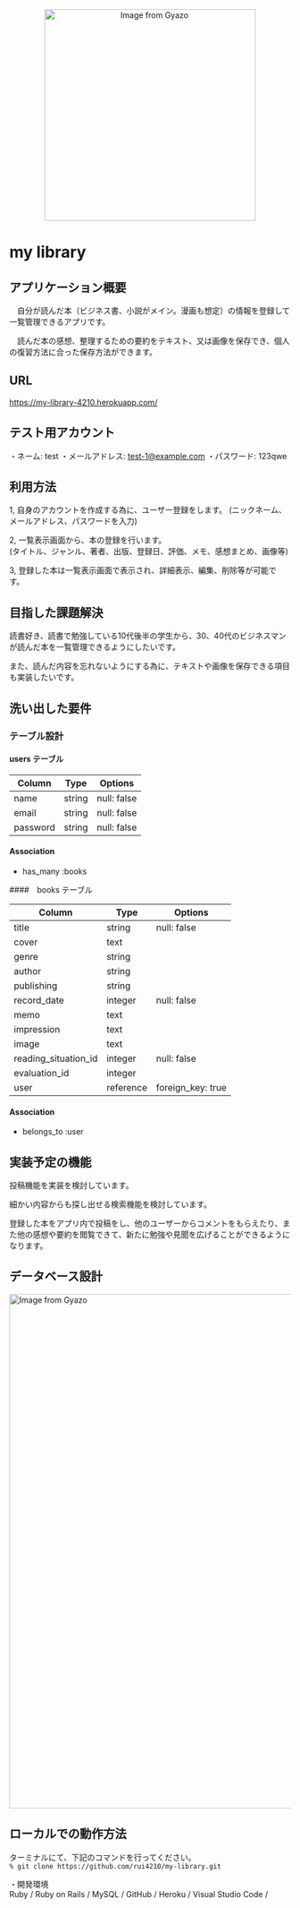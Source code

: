 
<div align="center"><a href="https://gyazo.com/cacc1fc437bf920699a62561b8e2d6ee"><img src="https://i.gyazo.com/cacc1fc437bf920699a62561b8e2d6ee.png" alt="Image from Gyazo" width="378"/></a></div>

# my library

## アプリケーション概要
　自分が読んだ本（ビジネス書、小説がメイン。漫画も想定）の情報を登録して一覧管理できるアプリです。

　読んだ本の感想、整理するための要約をテキスト、又は画像を保存でき、個人の復習方法に合った保存方法ができます。

## URL
 https://my-library-4210.herokuapp.com/

## テスト用アカウント
 ・ネーム: test
 ・メールアドレス: test-1@example.com
 ・パスワード: 123qwe

## 利用方法
1, 自身のアカウントを作成する為に、ユーザー登録をします。
    (ニックネーム、メールアドレス、パスワードを入力)

2, 一覧表示画面から、本の登録を行います。  
(タイトル、ジャンル、著者、出版、登録日、評価、メモ、感想まとめ、画像等)  

3, 登録した本は一覧表示画面で表示され、詳細表示、編集、削除等が可能です。 

## 目指した課題解決
  読書好き、読書で勉強している10代後半の学生から、30、40代のビジネスマンが読んだ本を一覧管理できるようにしたいです。  

  また、読んだ内容を忘れないようにする為に、テキストや画像を保存できる項目も実装したいです。  

## 洗い出した要件

### テーブル設計

#### users テーブル

| Column   | Type   | Options     |
| -------- | ------ | ----------- |
| name     | string | null: false |
| email    | string | null: false |
| password | string | null: false |

#### Association
- has_many :books

####　books テーブル

| Column            | Type      | Options     |
| ----------------  | -------   | ----------- |
| title             | string    | null: false |
| cover             | text      |             |
| genre             | string    |             |
| author            | string    |             |
| publishing        | string    |             |
| record_date       | integer   | null: false |
| memo              | text      |             |
| impression        | text      |             |
| image             | text      |             |
| reading_situation_id | integer   | null: false |
| evaluation_id     | integer   |             |
| user              | reference | foreign_key: true |

#### Association
- belongs_to :user

## 実装予定の機能
投稿機能を実装を検討しています。  

細かい内容からも探し出せる検索機能を検討しています。

登録した本をアプリ内で投稿をし、他のユーザーからコメントをもらえたり、また他の感想や要約を閲覧できて、新たに勉強や見聞を広げることができるようになります。  

## データベース設計
<a href="https://gyazo.com/771b7c1a59dd43f776569cc111be2cfb"><img src="https://i.gyazo.com/771b7c1a59dd43f776569cc111be2cfb.png" alt="Image from Gyazo" width="919"/></a>

## ローカルでの動作方法
ターミナルにて、下記のコマンドを行ってください。  
`% git clone https://github.com/rui4210/my-library.git`  

・開発環境  
Ruby / Ruby on Rails / MySQL / GitHub / Heroku / Visual Studio Code /

